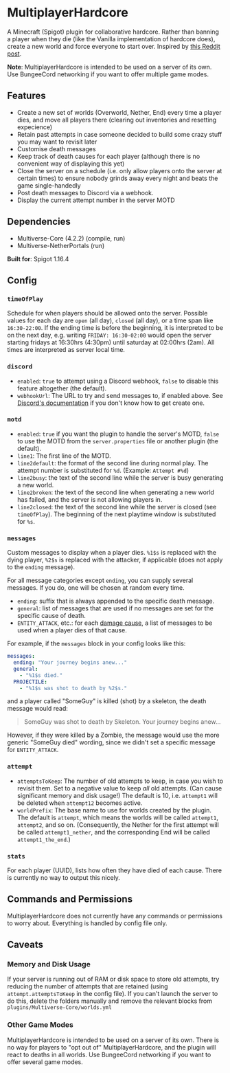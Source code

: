 # MultiplayerHardcore

A Minecraft (Spigot) plugin for collaborative hardcore. Rather than banning a player when they die
(like the Vanilla implementation of hardcore does), create a new world and force everyone to start
over. Inspired by [this Reddit post](https://www.reddit.com/r/Minecraft/comments/lp8jjm/we_played_a_multiplayer_hardcore_realm_during/).

**Note**: MultiplayerHardcore is intended to be used on a server of its own. Use BungeeCord
networking if you want to offer multiple game modes.

## Features
* Create a new set of worlds (Overworld, Nether, End) every time a player dies, and move all players
there (clearing out inventories and resetting expecience)
* Retain past attempts in case someone decided to build some crazy stuff you may want to revisit later
* Customise death messages
* Keep track of death causes for each player (although there is no convenient way of displaying this
yet)
* Close the server on a schedule (i.e. only allow players onto the server at certain times) to ensure
nobody grinds away every night and beats the game single-handedly
* Post death messages to Discord via a webhook.
* Display the current attempt number in the server MOTD

## Dependencies
* Multiverse-Core (4.2.2) (compile, run)
* Multiverse-NetherPortals (run)

**Built for**: Spigot 1.16.4

## Config
### `timeOfPlay`
Schedule for when players should be allowed onto the server. Possible values for each day are `open`
(all day), `closed` (all day), or a time span like `16:30-22:00`. If the ending time is before the
beginning, it is interpreted to be on the next day, e.g. writing `FRIDAY: 16:30-02:00` would open
the server starting fridays at 16:30hrs (4:30pm) until saturday at 02:00hrs (2am). All times are
interpreted as server local time.

### `discord`
* `enabled`: `true` to attempt using a Discord webhook, `false` to disable this feature altogether
  (the default).
* `webhookUrl`: The URL to try and send messages to, if enabled above. See [Discord's documentation](https://support.discord.com/hc/articles/228383668-Einleitung-in-Webhooks)
  if you don't know how to get create one.
  
### `motd`
* `enabled`: `true` if you want the plugin to handle the server's MOTD, `false` to use the MOTD from
  the `server.properties` file or another plugin (the default).
* `line1`: The first line of the MOTD.
* `line2default`: the format of the second line during normal play. The attempt number is substituted
  for `%d`. (Example: `Attempt #%d`)
* `line2busy`: the text of the second line while the server is busy generating a new world.
* `line2broken`: the text of the second line when generating a new world has failed, and the server
  is not allowing players in.
* `line2closed`: the text of the second line while the server is closed (see `timeOfPlay`). The
  beginning of the next playtime window is substituted for `%s`.

### `messages`
Custom messages to display when a player dies. `%1$s` is replaced with the dying player, `%2$s` is
replaced with the attacker, if applicable (does not apply to the `ending` message).

For all message categories except `ending`, you can supply several messages. If you do, one will be
chosen at random every time.

* `ending`: suffix that is always appended to the specific death message.
* `general`: list of messages that are used if no messages are set for the specific cause of death.
* `ENTITY_ATTACK`, etc.: for each [damage cause](https://hub.spigotmc.org/javadocs/bukkit/org/bukkit/event/entity/EntityDamageEvent.DamageCause.html),
a list of messages to be used when a player dies of that cause.
  
For example, if the `messages` block in your config looks like this:

```yaml
messages:
  ending: "Your journey begins anew..."
  general:
    - "%1$s died."
  PROJECTILE:
    - "%1$s was shot to death by %2$s."
```

and a player called "SomeGuy" is killed (shot) by a skeleton, the death message would read:
> SomeGuy was shot to death by Skeleton. Your journey begins anew...

However, if they were killed by a Zombie, the message would use the more generic "SomeGuy died"
wording, since we didn't set a specific message for `ENTITY_ATTACK`.

### `attempt`
* `attemptsToKeep`:
  The number of old attempts to keep, in case you wish to revisit them. Set to a negative value to
  keep *all* old attempts. (Can cause significant memory and disk usage!) The default is 10, i.e.
  `attempt1` will be deleted when `attempt12` becomes active.
* `worldPrefix`:
The base name to use for worlds created by the plugin. The default is `attempt`, which means the
worlds will be called `attempt1`, `attempt2`, and so on. (Consequently, the Nether for the first
attempt will be called `attempt1_nether`, and the corresponding End will be called
`attempt1_the_end`.)
  
### `stats`
For each player (UUID), lists how often they have died of each cause. There is currently no way to
output this nicely.

## Commands and Permissions
MultiplayerHardcore does not currently have any commands or permissions to worry about. Everything
is handled by config file only.

## Caveats
### Memory and Disk Usage
If your server is running out of RAM or disk space to store old attempts, try reducing the number
of attempts that are retained (using `attempt.attemptsToKeep` in the config file). If you can't
launch the server to do this, delete the folders manually and remove the relevant blocks from
`plugins/Multiverse-Core/worlds.yml`

### Other Game Modes
MultiplayerHardcore is intended to be used on a server of its own. There is no way for players to
"opt out of" MultiplayerHardcore, and the plugin will react to deaths in all worlds. Use BungeeCord
networking if you want to offer several game modes.
